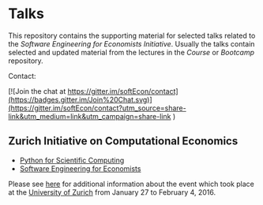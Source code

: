 # Talks

This repository contains the supporting material for selected talks related to the *Software Engineering for Economists Initiative*. Usually the talks contain selected and updated material from the lectures in the *Course* or *Bootcamp* repository.

Contact:

[![Join the chat at https://gitter.im/softEcon/contact](https://badges.gitter.im/Join%20Chat.svg)](https://gitter.im/softEcon/contact?utm_source=share-link&utm_medium=link&utm_campaign=share-link
)

## Zurich Initiative on Computational Economics

* [Python for Scientific Computing](http://nbviewer.jupyter.org/github/softEcon/talks/blob/master/ZICE/scientific_python/lecture.ipynb)
* [Software Engineering for Economists](http://nbviewer.jupyter.org/github/softEcon/talks/blob/master/ZICE/software_engineering/lecture.ipynb)

Please see [here](http://www.zccfe.uzh.ch/zice16/announcement.html) for additional information about the event which took place at the [University of Zurich](http://www.uzh.ch/en.html) from January 27 to February 4, 2016.


